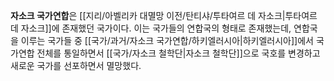 **자소크 국가연합**은 [[지리/아벨리카 대멸망 이전/탄티샤/투타여르 데 자소크|투타여르 데 자소크]]에 존재했던 국가이다. 이는 국가들의 연합국의 형태로 존재했는데, 연합국을 이루는 국가들 중 [[국가/과거/자소크 국가연합/하키엘러시아|하키엘러시아]]에서 국가연합 전체를 통일하면서 [[국가/자소크 철학단|자소크 철학단]]으로 국호를 변경하고 새로운 국가를 선포하면서 멸망했다.